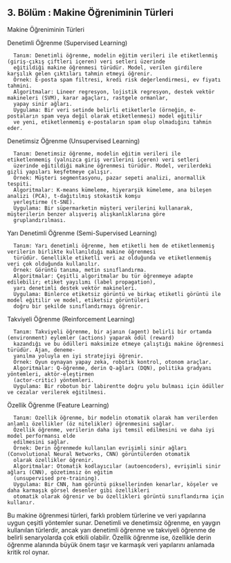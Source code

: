 ## 3. Bölüm  : Makine Öğreniminin Türleri

Makine Öğreniminin Türleri

Denetimli Öğrenme (Supervised Learning)

      Tanım: Denetimli öğrenme, modelin eğitim verileri ile etiketlenmiş (giriş-çıkış çiftleri içeren) veri setleri üzerinde 
      eğitildiği makine öğrenmesi türüdür. Model, verilen girdilere karşılık gelen çıktıları tahmin etmeyi öğrenir.
      Örnek: E-posta spam filtresi, kredi risk değerlendirmesi, ev fiyatı tahmini. 
      Algoritmalar: Lineer regresyon, lojistik regresyon, destek vektör makineleri (SVM), karar ağaçları, rastgele ormanlar, 
      yapay sinir ağları. 
      Uygulama: Bir veri setinde belirli etiketlerle (örneğin, e-postaların spam veya değil olarak etiketlenmesi) model eğitilir
      ve yeni, etiketlenmemiş e-postaların spam olup olmadığını tahmin eder.

Denetimsiz Öğrenme (Unsupervised Learning)

      Tanım: Denetimsiz öğrenme, modelin eğitim verileri ile etiketlenmemiş (yalnızca giriş verilerini içeren) veri setleri 
      üzerinde eğitildiği makine öğrenmesi türüdür. Model, verilerdeki gizli yapıları keşfetmeye çalışır.
      Örnek: Müşteri segmentasyonu, pazar sepeti analizi, anormallik tespiti.
      Algoritmalar: K-means kümeleme, hiyerarşik kümeleme, ana bileşen analizi (PCA), t-dağıtılmış stokastik komşu 
      yerleştirme (t-SNE).
      Uygulama: Bir süpermarketin müşteri verilerini kullanarak, müşterilerin benzer alışveriş alışkanlıklarına göre 
      gruplandırılması.

Yarı Denetimli Öğrenme (Semi-Supervised Learning)

      Tanım: Yarı denetimli öğrenme, hem etiketli hem de etiketlenmemiş verilerin birlikte kullanıldığı makine öğrenmesi 
      türüdür. Genellikle etiketli veri az olduğunda ve etiketlenmemiş veri çok olduğunda kullanılır.
      Örnek: Görüntü tanıma, metin sınıflandırma.
      Algoritmalar: Çeşitli algoritmalar bu tür öğrenmeye adapte edilebilir; etiket yayılımı (label propagation), 
      yarı denetimli destek vektör makineleri.
      Uygulama: Binlerce etiketsiz görüntü ve birkaç etiketli görüntü ile model eğitilir ve model, etiketsiz görüntüleri 
      doğru bir şekilde sınıflandırmayı öğrenir.

Takviyeli Öğrenme (Reinforcement Learning)

      Tanım: Takviyeli öğrenme, bir ajanın (agent) belirli bir ortamda (environment) eylemler (actions) yaparak ödül (reward) 
      kazandığı ve bu ödülleri maksimize etmeye çalıştığı makine öğrenmesi türüdür. Ajan, deneme- 
      yanılma yoluyla en iyi stratejiyi öğrenir.
      Örnek: Oyun oynayan yapay zeka, robotik kontrol, otonom araçlar.
      Algoritmalar: Q-öğrenme, derin Q-ağları (DQN), politika gradyanı yöntemleri, aktör-eleştirmen 
      (actor-critic) yöntemleri.
      Uygulama: Bir robotun bir labirentte doğru yolu bulması için ödüller ve cezalar verilerek eğitilmesi.

Özellik Öğrenme (Feature Learning)

      Tanım: Özellik öğrenme, bir modelin otomatik olarak ham verilerden anlamlı özellikler (öz nitelikler) öğrenmesini sağlar. 
      Özellik öğrenme, verilerin daha iyi temsil edilmesini ve daha iyi model performansı elde 
      edilmesini sağlar.
      Örnek: Derin öğrenmede kullanılan evrişimli sinir ağları (Convolutional Neural Networks, CNN) görüntülerden otomatik 
      olarak özellikler öğrenir.
      Algoritmalar: Otomatik kodlayıcılar (autoencoders), evrişimli sinir ağları (CNN), gözetimsiz ön eğitim 
      (unsupervised pre-training).
      Uygulama: Bir CNN, ham görüntü piksellerinden kenarlar, köşeler ve daha karmaşık görsel desenler gibi özellikleri 
      otomatik olarak öğrenir ve bu özellikleri görüntü sınıflandırma için kullanır.


Bu makine öğrenmesi türleri, farklı problem türlerine ve veri yapılarına uygun çeşitli yöntemler sunar. Denetimli ve denetimsiz öğrenme, en yaygın kullanılan türlerdir, ancak yarı denetimli öğrenme ve takviyeli öğrenme de belirli senaryolarda çok etkili olabilir. Özellik öğrenme ise, özellikle derin öğrenme alanında büyük önem taşır ve karmaşık veri yapılarını anlamada kritik rol oynar.
